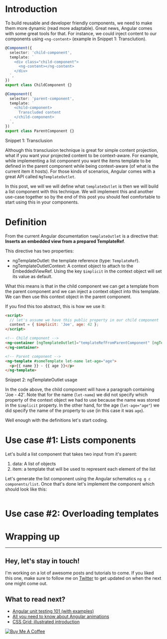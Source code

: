 # Introduction

To build reusable and developer friendly components, we need to make them more dynamic (read more adaptable). Great news, Angular comes with some great tools for that. For instance, we could inject content to our components using `<ng-content>` (example in Snippet 1: Transclution).

```typescript
@Component({
  selector: 'child-component',
  template: `
    <div class="child-component">
      <ng-content></ng-content>
    </div>
  `,
})
export class ChildComponent {}

@Component({
  selector: 'parent-component',
  template: `
    <child-component>
      Transcluded content
    </child-component>
  `,
})
export class ParentComponent {}
```

<figcaption>Snippet 1: Transclusion</figcaption>

Although this transclusion technique is great for simple content projection, what if you want your projected content to be context-aware. For example, while implementing a list component you want the items template to be defined in the parent component while being context-aware (of what is the current item it hosts).
For those kinds of scenarios, Angular comes with a great API called `NgTemplateOutlet`.

In this post, we will we will define what `templateOutlet` is then we will build a list component with this technique. We will implement this and another use-case together so by the end of this post you should feel comfortable to start using this in your components.

# Definition

From the current Angular documentation `templateOutlet` is a directive that: **Inserts an embedded view from a prepared TemplateRef**.

This directive has two properties:

- ngTemplateOutlet: the template reference (type: `TemplateRef`).
- ngTemplateOutletContext: A context object to attach to the EmbeddedViewRef. Using the key `$implicit` in the context object will set its value as default.

What this means is that in the child component we can get a template from the parent component and we can inject a context object into this template. We can then use this context object in the parent component.

If you find this too abstract, this is how we use it:

```html
<script>
  // let's assume we have this public property in our child component
  context = { $implicit: 'Joe', age: 42 };
</script>

<!-- Child component -->
<ng-container [ngTemplateOutlet]="templateRefFromParentComponent" [ngTemplateOutletContext]="context">
</ng-container>

<!-- Parent component -->
<ng-template #someTemplate let-name let-age="age">
  <p>{{ name }} - {{ age }}</p>
</ng-template>
```

<figcaption>Snippet 2: ngTemplateOutlet usage</figcaption>

In the code above, the child component will have a paragraph containing 'Joe - 42'.
Note that for the name (`let-name`) we did not specify which property of the context object we had to use because the name was stored in the `$implicit` property. In the other hand, for the age (`let-age="age"`) we did specify the name of the property to use (in this case it was `age`).

Well enough with the definitions let's start coding.

# Use case #1: Lists components

Let's build a list component that takes two input from it's parent:

1. data: A list of objects
2. item: a template that will be used to represent each element of the list

Let's generate the list component using the Angular schematics `ng g c components/list`. Once that's done let's implement the component which should look like this:

```typescript
```

# Use case #2: Overloading templates

# Wrapping up

---

## Hey, let's stay in touch!

I'm working on a lot of awesome posts and tutorials to come. If you liked this one, make sure to follow me on [Twitter](https://twitter.com/TheAngularGuy?ref_src=twsrc%5Etfw) to get updated on when the next one might come out.

## What to read next?

- [Angular unit testing 101 (with examples)](https://dev.to/mustapha/angular-unit-testing-101-with-examples-6mc)
- [All you need to know about Angular animations](https://dev.to/mustapha/all-you-need-to-know-about-angular-animations-1c09)
- [CSS Grid: illustrated introduction](https://dev.to/mustapha/css-grid-illustrated-introduction-52l5)

<a href="https://www.buymeacoffee.com/fiywQH2Dc" target="_blank"><img src="https://bmc-cdn.nyc3.digitaloceanspaces.com/BMC-button-images/custom_images/white_img.png" alt="Buy Me A Coffee" style="height: auto !important;width: auto !important;" ></a>
